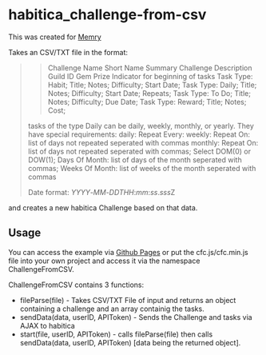 # habitica_challenge-from-csv

This was created for [Memry](https://github.com/Memry)

Takes an CSV/TXT file in the format:

> > Challenge Name
> > Short Name
> > Summary
> > Challenge Description
> > Guild ID
> > Gem Prize
> > Indicator for beginning of tasks
> > Task Type: Habit; Title; Notes; Difficulty; Start Date;
> > Task Type: Daily; Title; Notes; Difficulty; Start Date; Repeats;
> > Task Type: To Do; Title; Notes; Difficulty; Due Date;
> > Task Type: Reward; Title; Notes; Cost;
>
> tasks of the type Daily can be daily, weekly, monthly, or yearly. They have special requirements:
> daily: Repeat Every:
> weekly: Repeat On: list of days not repeated seperated with commas
> monthly: Repeat On: list of days not repeated seperated with commas; Select DOM(0) or DOW(1); Days Of Month: list of days of the month seperated with commas; Weeks Of Month: list of weeks of the month seperated with commas
>
> Date format: _YYYY_-_MM_-_DDTHH_:_mm_:_ss_.*sss*Z

and creates a new habitica Challenge based on that data.

## Usage

You can access the example via [Github Pages](https://aras14hd.github.io/habitica_challenge-from-csv/) or put the cfc.js/cfc.min.js file into your own project and access it via the namespace ChallengeFromCSV.

ChallengeFromCSV contains 3 functions:

- fileParse(file) - Takes CSV/TXT File of input and returns an object containing a challenge and an array containig the tasks.
- sendData(data, userID, APIToken) - Sends the Challenge and tasks via AJAX to habitica
- start(file, userID, APIToken) - calls fileParse(file) then calls sendData(data, userID, APIToken) [data being the returned object].
